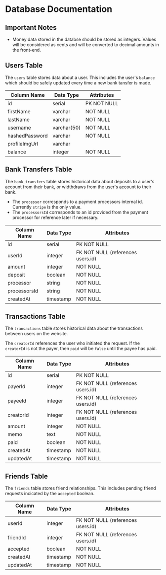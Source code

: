 # Database Documentation

## Important Notes

- Money data stored in the databse should be stored as integers. Values will be considered as cents and will be converted to decimal amounts in the front-end.

## Users Table

The `users` table stores data about a user. This includes the user's `balance` which should be safely updated every time a new bank tansfer is made.

| Column Name    | Data Type   | Attributes  |
| -------------- | ----------- | ----------- |
| id             | serial      | PK NOT NULL |
| firstName      | varchar     | NOT NULL    |
| lastName       | varchar     | NOT NULL    |
| username       | varchar(50) | NOT NULL    |
| hashedPassword | varchar     | NOT NULL    |
| profileImgUrl  | varchar     |             |
| balance        | integer     | NOT NULL    |

## Bank Transfers Table

The `bank_transfers` table stores historical data about deposits to a user's account from their bank, or widthdraws from the user's account to their bank.

- The `processor` corresponds to a payment processors internal id. Currently `stripe` is the only value.
- The `processorsId` corresponds to an id provided from the payment processor for reference later if necessary.

| Column Name  | Data Type | Attributes                        |
| ------------ | --------- | --------------------------------- |
| id           | serial    | PK NOT NULL                       |
| userId       | integer   | FK NOT NULL (references users.id) |
| amount       | integer   | NOT NULL                          |
| deposit      | boolean   | NOT NULL                          |
| processor    | string    | NOT NULL                          |
| processorsId | string    | NOT NULL                          |
| createdAt    | timestamp | NOT NULL                          |

## Transactions Table

The `transactions` table stores historical data about the transactions between users on the website.

The `creatorId` references the user who initiated the request. If the `creatorId` is not the payer, then `paid` will be `false` until the payee has paid.

| Column Name | Data Type | Attributes                        |
| ----------- | --------- | --------------------------------- |
| id          | serial    | PK NOT NULL                       |
| payerId     | integer   | FK NOT NULL (references users.id) |
| payeeId     | integer   | FK NOT NULL (references users.id) |
| creatorId   | integer   | FK NOT NULL (references users.id) |
| amount      | integer   | NOT NULL                          |
| memo        | text      | NOT NULL                          |
| paid        | boolean   | NOT NULL                          |
| createdAt   | timestamp | NOT NULL                          |
| updatedAt   | timestamp | NOT NULL                          |

## Friends Table

The `friends` table stores friend relationships. This includes pending friend requests incicated by the `accepted` boolean.

| Column Name | Data Type | Attributes                        |
| ----------- | --------- | --------------------------------- |
| userId      | integer   | FK NOT NULL (references users.id) |
| friendId    | integer   | FK NOT NULL (references users.id) |
| accepted    | boolean   | NOT NULL                          |
| createdAt   | timestamp | NOT NULL                          |
| updatedAt   | timestamp | NOT NULL                          |
